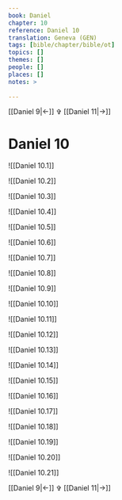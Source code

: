 ```yaml
---
book: Daniel
chapter: 10
reference: Daniel 10
translation: Geneva (GEN)
tags: [bible/chapter/bible/ot]
topics: []
themes: []
people: []
places: []
notes: >
  
---
```


[[Daniel 9|<-]] ✞ [[Daniel 11|->]]

# Daniel 10

![[Daniel 10.1]]

![[Daniel 10.2]]

![[Daniel 10.3]]

![[Daniel 10.4]]

![[Daniel 10.5]]

![[Daniel 10.6]]

![[Daniel 10.7]]

![[Daniel 10.8]]

![[Daniel 10.9]]

![[Daniel 10.10]]

![[Daniel 10.11]]

![[Daniel 10.12]]

![[Daniel 10.13]]

![[Daniel 10.14]]

![[Daniel 10.15]]

![[Daniel 10.16]]

![[Daniel 10.17]]

![[Daniel 10.18]]

![[Daniel 10.19]]

![[Daniel 10.20]]

![[Daniel 10.21]]

[[Daniel 9|<-]] ✞ [[Daniel 11|->]]
